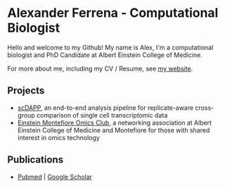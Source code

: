 # Alexander Ferrena - Computational Biologist


Hello and welcome to my Github! My name is Alex, I'm a computational biologist and PhD Candidate at Albert Einstein College of Medicine.

For more about me, including my CV / Resume, see [my website](https://ferrenaalexander.github.io/).


## Projects

- [scDAPP](https://github.com/bioinfoDZ/scDAPP), an end-to-end analysis pipeline for replicate-aware cross-group comparison of single cell transcriptomic data
- [Einstein Montefiore Omics Club](https://einsteinomics.github.io/), a networking association at Albert Einstein College of Medicine and Montefiore for those with shared interest in omics technology

## Publications

- [Pubmed](https://pubmed.ncbi.nlm.nih.gov/?term=Ferrena+A&sort=date) | [Google Scholar](https://scholar.google.com/citations?user=JxsoUUQAAAAJ&hl=en&authuser=1&oi=ao)
